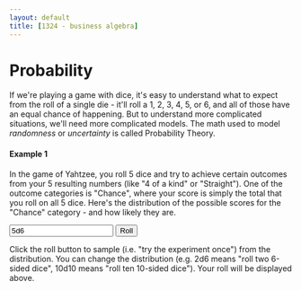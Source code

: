 ```yaml
---
layout: default
title: [1324 - business algebra]
---
```


Probability
===

If we're playing a game with dice, it's easy to understand what to expect from the roll of a single die - it'll roll a 1, 2, 3, 4, 5, or 6, and all of those have an equal chance of happening.  But to understand more complicated situations, we'll need more complicated models.  The math used to model *randomness* or *uncertainty* is called Probability Theory.

#### Example 1 
In the game of Yahtzee, you roll 5 dice and try to achieve certain outcomes from your 5 resulting numbers (like "4 of a kind" or "Straight").  One of the outcome categories is "Chance", where your score is simply the total that you roll on all 5 dice.  Here's the distribution of the possible scores for the "Chance" category - and how likely they are.

<div>
    <canvas id="myChart"></canvas>
</div>

<div>
    <form id="form1" onsubmit="return false;">
        <input type="text" id="textBox" value="5d6">
        <!--<input type="button" id="refreshButton" value="Refresh Distribution">-->
        <input type="button" id="sampleButton" value="Roll">
    </form>
</div>
<div>
    <p id="log">
    </p>
    <p>
        Click the roll button to sample (i.e. "try the experiment once") from the distribution.  You can change the distribution (e.g. 2d6 means "roll two 6-sided dice", 10d10 means "roll ten 10-sided dice").  Your roll will be displayed above.
    </p>
</div>

<script src="../Graphing Tools/chart.js">
</script>

<script src="../Graphing Tools/distributions.mjs"> // Functions for handling dice distributions
</script>

<script src="0n-probability.js">// Creates local chart and handles events
</script>